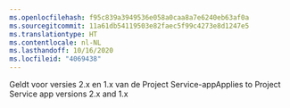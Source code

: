 ```yaml
---
ms.openlocfilehash: f95c839a3949536e058a0caa8a7e6240eb63af0a
ms.sourcegitcommit: 11a61db54119503e82faec5f99c4273e8d1247e5
ms.translationtype: HT
ms.contentlocale: nl-NL
ms.lasthandoff: 10/16/2020
ms.locfileid: "4069438"
---
```

<span data-ttu-id="a7d19-101">Geldt voor versies 2.x en 1.x van de Project Service-app</span><span class="sxs-lookup"><span data-stu-id="a7d19-101">Applies to Project Service app versions 2.x and 1.x</span></span>
